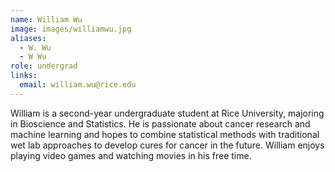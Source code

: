 ```yaml
---
name: William Wu
image: images/williamwu.jpg
aliases:
  - W. Wu
  - W Wu
role: undergrad
links:
  email: william.wu@rice.edu
---
```


William is a second-year undergraduate student at Rice University, majoring in Bioscience and Statistics. He is passionate about cancer research and machine learning and hopes to combine statistical methods with traditional wet lab approaches to develop cures for cancer in the future. William enjoys playing video games and watching movies in his free time.
